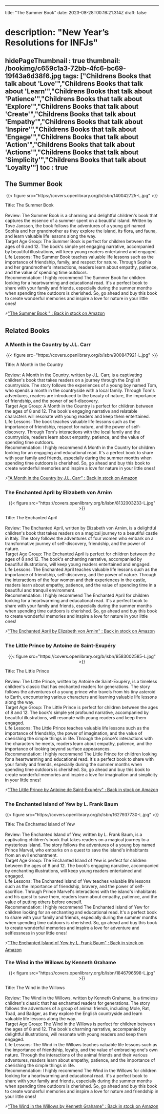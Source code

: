 
---
title: "The Summer Book"
date: 2023-08-28T00:16:21.314Z
draft: false
# description: "New Year’s Resolutions for INFJs"
hidePageThumbnail : true
thumbnail: /bookimg/c659c1a3-72bb-4fc6-bc69-19f43a6d38f6.jpg
tags: ["Childrens Books that talk about 'Love'","Childrens Books that talk about 'Learn'","Childrens Books that talk about 'Patience'","Childrens Books that talk about 'Explore'","Childrens Books that talk about 'Create'","Childrens Books that talk about 'Empathy'","Childrens Books that talk about 'Inspire'","Childrens Books that talk about 'Engage'","Childrens Books that talk about 'Action'","Childrens Books that talk about 'Actions'","Childrens Books that talk about 'Simplicity'","Childrens Books that talk about 'Loyalty'"]
toc : true
---
## The Summer Book 

<center>
{{< figure src="https://covers.openlibrary.org/b/isbn/140042725-L.jpg" >}}
</center>

Title: The Summer Book</br></br>
Review: The Summer Book is a charming and delightful children's book that captures the essence of a summer spent on a beautiful island. Written by Tove Jansson, the book follows the adventures of a young girl named Sophia and her grandmother as they explore the island, its flora, and fauna, and learn valuable life lessons along the way.</br>
Target Age Group: The Summer Book is perfect for children between the ages of 6 and 12. The book's simple yet engaging narrative, accompanied by beautiful illustrations, will keep young readers entertained and engaged.</br>
Life Lessons: The Summer Book teaches valuable life lessons such as the importance of friendship, family, and respect for nature. Through Sophia and her grandmother's interactions, readers learn about empathy, patience, and the value of spending time outdoors.</br>
Recommendation: I highly recommend The Summer Book for children looking for a heartwarming and educational read. It's a perfect book to share with your family and friends, especially during the summer months when spending time outdoors is cherished. So, go ahead and buy this book to create wonderful memories and inspire a love for nature in your little ones!</br>

<p>⚡<a id="aflink" href="https://www.amazon.com/gp/search?ie=UTF8&tag=klayu00-20&linkCode=ur2&linkId=6639bed89a8ad8dd2705e40644eb43d3&camp=1789&creative=9325&index=books&keywords=The Summer Book " class="one" target="_blank" title='"The Summer Book " : Back in stock on Amazon'>"The Summer Book " : Back in stock on Amazon</a></p>

## Related Books
### A Month in the Country by J.L. Carr
<center>
{{< figure src="https://covers.openlibrary.org/b/isbn/900847921-L.jpg" >}}
</center>

Title: A Month in the Country</br></br>
Review: A Month in the Country, written by J.L. Carr, is a captivating children's book that takes readers on a journey through the English countryside. The story follows the experiences of a young boy named Tom, who spends a month in the countryside with a local family. Through Tom's adventures, readers are introduced to the beauty of nature, the importance of friendship, and the power of self-discovery.</br>
Target Age Group: A Month in the Country is perfect for children between the ages of 8 and 12. The book's engaging narrative and relatable characters will resonate with young readers and keep them entertained.</br>
Life Lessons: The book teaches valuable life lessons such as the importance of friendship, respect for nature, and the power of self-discovery. Through Tom's interactions with the local family and the countryside, readers learn about empathy, patience, and the value of spending time outdoors.</br>
Recommendation: I highly recommend A Month in the Country for children looking for an engaging and educational read. It's a perfect book to share with your family and friends, especially during the summer months when spending time outdoors is cherished. So, go ahead and buy this book to create wonderful memories and inspire a love for nature in your little ones!</br>

<p>⚡<a id="aflink" href="https://www.amazon.com/gp/search?ie=UTF8&tag=klayu00-20&linkCode=ur2&linkId=6639bed89a8ad8dd2705e40644eb43d3&camp=1789&creative=9325&index=books&keywords=A Month in the Country by J.L. Carr" class="one" target="_blank" title='"A Month in the Country by J.L. Carr" : Back in stock on Amazon'>"A Month in the Country by J.L. Carr" : Back in stock on Amazon</a></p>

### The Enchanted April by Elizabeth von Arnim
<center>
{{< figure src="https://covers.openlibrary.org/b/isbn/8132003233-L.jpg" >}}
</center>

Title: The Enchanted April</br></br>
Review: The Enchanted April, written by Elizabeth von Arnim, is a delightful children's book that takes readers on a magical journey to a beautiful castle in Italy. The story follows the adventures of four women who embark on a transformative journey of self-discovery, friendship, and the power of nature.</br>
Target Age Group: The Enchanted April is perfect for children between the ages of 8 and 12. The book's enchanting narrative, accompanied by beautiful illustrations, will keep young readers entertained and engaged.</br>
Life Lessons: The Enchanted April teaches valuable life lessons such as the importance of friendship, self-discovery, and the power of nature. Through the interactions of the four women and their experiences in the castle, readers learn about empathy, patience, and the value of spending time in a beautiful and tranquil environment.</br>
Recommendation: I highly recommend The Enchanted April for children looking for a heartwarming and educational read. It's a perfect book to share with your family and friends, especially during the summer months when spending time outdoors is cherished. So, go ahead and buy this book to create wonderful memories and inspire a love for nature in your little ones!</br>

<p>⚡<a id="aflink" href="https://www.amazon.com/gp/search?ie=UTF8&tag=klayu00-20&linkCode=ur2&linkId=6639bed89a8ad8dd2705e40644eb43d3&camp=1789&creative=9325&index=books&keywords=The Enchanted April by Elizabeth von Arnim" class="one" target="_blank" title='"The Enchanted April by Elizabeth von Arnim" : Back in stock on Amazon'>"The Enchanted April by Elizabeth von Arnim" : Back in stock on Amazon</a></p>

### The Little Prince by Antoine de Saint-Exupéry
<center>
{{< figure src="https://covers.openlibrary.org/b/isbn/9583002585-L.jpg" >}}
</center>

Title: The Little Prince</br></br>
Review: The Little Prince, written by Antoine de Saint-Exupéry, is a timeless children's classic that has enchanted readers for generations. The story follows the adventures of a young prince who travels from his tiny asteroid to Earth, encountering various characters and learning valuable life lessons along the way.</br>
Target Age Group: The Little Prince is perfect for children between the ages of 8 and 12. The book's simple yet profound narrative, accompanied by beautiful illustrations, will resonate with young readers and keep them engaged.</br>
Life Lessons: The Little Prince teaches valuable life lessons such as the importance of friendship, the power of imagination, and the value of cherishing the simple things in life. Through the prince's interactions with the characters he meets, readers learn about empathy, patience, and the importance of looking beyond surface appearances.</br>
Recommendation: I highly recommend The Little Prince for children looking for a heartwarming and educational read. It's a perfect book to share with your family and friends, especially during the summer months when spending time outdoors is cherished. So, go ahead and buy this book to create wonderful memories and inspire a love for imagination and simplicity in your little ones!</br>

<p>⚡<a id="aflink" href="https://www.amazon.com/gp/search?ie=UTF8&tag=klayu00-20&linkCode=ur2&linkId=6639bed89a8ad8dd2705e40644eb43d3&camp=1789&creative=9325&index=books&keywords=The Little Prince by Antoine de Saint-Exupéry" class="one" target="_blank" title='"The Little Prince by Antoine de Saint-Exupéry" : Back in stock on Amazon'>"The Little Prince by Antoine de Saint-Exupéry" : Back in stock on Amazon</a></p>

### The Enchanted Island of Yew by L. Frank Baum
<center>
{{< figure src="https://covers.openlibrary.org/b/isbn/1627937730-L.jpg" >}}
</center>

Title: The Enchanted Island of Yew</br></br>
Review: The Enchanted Island of Yew, written by L. Frank Baum, is a captivating children's book that takes readers on a magical journey to a mysterious island. The story follows the adventures of a young boy named Prince Marvel, who embarks on a quest to save the island's inhabitants from an evil enchantment.</br>
Target Age Group: The Enchanted Island of Yew is perfect for children between the ages of 8 and 12. The book's engaging narrative, accompanied by enchanting illustrations, will keep young readers entertained and engaged.</br>
Life Lessons: The Enchanted Island of Yew teaches valuable life lessons such as the importance of friendship, bravery, and the power of self-sacrifice. Through Prince Marvel's interactions with the island's inhabitants and his quest to save them, readers learn about empathy, patience, and the value of putting others before oneself.</br>
Recommendation: I highly recommend The Enchanted Island of Yew for children looking for an enchanting and educational read. It's a perfect book to share with your family and friends, especially during the summer months when spending time outdoors is cherished. So, go ahead and buy this book to create wonderful memories and inspire a love for adventure and selflessness in your little ones!</br>

<p>⚡<a id="aflink" href="https://www.amazon.com/gp/search?ie=UTF8&tag=klayu00-20&linkCode=ur2&linkId=6639bed89a8ad8dd2705e40644eb43d3&camp=1789&creative=9325&index=books&keywords=The Enchanted Island of Yew by L. Frank Baum" class="one" target="_blank" title='"The Enchanted Island of Yew by L. Frank Baum" : Back in stock on Amazon'>"The Enchanted Island of Yew by L. Frank Baum" : Back in stock on Amazon</a></p>

### The Wind in the Willows by Kenneth Grahame
<center>
{{< figure src="https://covers.openlibrary.org/b/isbn/1846796598-L.jpg" >}}
</center>

Title: The Wind in the Willows</br></br>
Review: The Wind in the Willows, written by Kenneth Grahame, is a timeless children's classic that has enchanted readers for generations. The story follows the adventures of a group of animal friends, including Mole, Rat, Toad, and Badger, as they explore the English countryside and learn valuable life lessons along the way.</br>
Target Age Group: The Wind in the Willows is perfect for children between the ages of 8 and 12. The book's charming narrative, accompanied by delightful illustrations, will resonate with young readers and keep them engaged.</br>
Life Lessons: The Wind in the Willows teaches valuable life lessons such as the importance of friendship, loyalty, and the value of embracing one's own nature. Through the interactions of the animal friends and their various adventures, readers learn about empathy, patience, and the importance of cherishing the simple things in life.</br>
Recommendation: I highly recommend The Wind in the Willows for children looking for a heartwarming and educational read. It's a perfect book to share with your family and friends, especially during the summer months when spending time outdoors is cherished. So, go ahead and buy this book to create wonderful memories and inspire a love for nature and friendship in your little ones!</br>

<p>⚡<a id="aflink" href="https://www.amazon.com/gp/search?ie=UTF8&tag=klayu00-20&linkCode=ur2&linkId=6639bed89a8ad8dd2705e40644eb43d3&camp=1789&creative=9325&index=books&keywords=The Wind in the Willows by Kenneth Grahame" class="one" target="_blank" title='"The Wind in the Willows by Kenneth Grahame" : Back in stock on Amazon'>"The Wind in the Willows by Kenneth Grahame" : Back in stock on Amazon</a></p>
